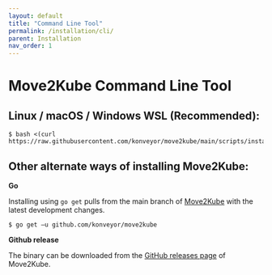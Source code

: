 ```yaml
---
layout: default
title: "Command Line Tool"
permalink: /installation/cli/
parent: Installation
nav_order: 1
---
```


# Move2Kube Command Line Tool

## Linux / macOS / Windows WSL **(Recommended)**:
   ```console
   $ bash <(curl https://raw.githubusercontent.com/konveyor/move2kube/main/scripts/install.sh)
   ```

## Other alternate ways of installing Move2Kube:

**Go**

Installing using `go get` pulls from the main branch of [Move2Kube](https://github.com/konveyor/move2kube) with the latest development changes.
   ```console
   $ go get –u github.com/konveyor/move2kube
   ```

**Github release**

The binary can be downloaded from the [GitHub releases page](https://github.com/konveyor/move2kube/releases) of Move2Kube.
